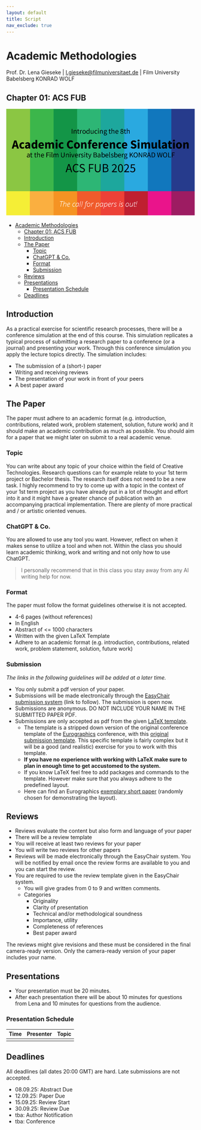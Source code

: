 ```yaml
---
layout: default
title: Script
nav_exclude: true
---
```


# Academic Methodologies

Prof. Dr. Lena Gieseke \| l.gieseke@filmuniversitaet.de \| Film University Babelsberg KONRAD WOLF

## Chapter 01: ACS FUB

![acsfub](../02_scripts/img/conference/acsfub.png)


* [Academic Methodologies](#academic-methodologies)
    * [Chapter 01: ACS FUB](#chapter-01-acs-fub)
    * [Introduction](#introduction)
    * [The Paper](#the-paper)
        * [Topic](#topic)
        * [ChatGPT \& Co.](#chatgpt--co)
        * [Format](#format)
        * [Submission](#submission)
    * [Reviews](#reviews)
    * [Presentations](#presentations)
        * [Presentation Schedule](#presentation-schedule)
    * [Deadlines](#deadlines)

## Introduction

As a practical exercise for scientific research processes, there will be a conference simulation at the end of this course. This simulation replicates a typical process of submitting a research paper to a conference (or a journal) and presenting your work. Through this conference simulation you apply the lecture topics directly. The simulation includes:

* The submission of a (short-) paper
* Writing and receiving reviews
* The presentation of your work in front of your peers
* A best paper award

## The Paper

The paper must adhere to an academic format (e.g. introduction, contributions, related work, problem statement, solution, future work) and it should make an academic contribution as much as possible. You should aim for a paper that we might later on submit to a real academic venue.

### Topic

You can write about any topic of your choice within the field of Creative Technologies. Research questions can for example relate to your 1st term project or Bachelor thesis. The research itself does not need to be a new task. I highly recommend to try to come up with a topic in the context of your 1st term project as you have already put in a lot of thought and effort into it and it might have a greater chance of publication with an accompanying practical implementation. There are plenty of more practical and / or artistic oriented venues.


### ChatGPT & Co.

You are allowed to use any tool you want. However, reflect on when it makes sense to utilize a tool and when not. Within the class you should learn academic thinking, work and writing and not only how to use ChatGPT.

> I personally recommend that in this class you stay away from any AI writing help for now.

### Format

The paper must follow the format guidelines otherwise it is not accepted.

* 4-6 pages (without references)
* In English
* Abstract of <= 1000 characters
* Written with the given LaTeX Template
* Adhere to an academic format (e.g. introduction, contributions, related work, problem statement, solution, future work)

### Submission

*The links in the following guidelines will be added at a later time.*

* You only submit a pdf version of your paper.
* Submissions will be made electronically through the [EasyChair submission system]() (link to follow). The submission is open now.
* Submissions are anonymous. DO NOT INCLUDE YOUR NAME IN THE SUBMITTED PAPER PDF.
* Submissions are only accepted as pdf from the given [LaTeX template](../01_sessions/01_introduction/acsfubPublStyle_2025.zip).
    * The template is a stripped down version of the original conference template of the [Eurographics](https://eg25.cs.ucl.ac.uk/main/home.html) conference, with this [original submission template](../01_sessions/01_introduction/egPublStyle-EG-full-star-short-edu-tut-posters-2019.zip). This specific template is fairly complex but it will be a good (and realistic) exercise for you to work with this template.
    * **If you have no experience with working with LaTeX make sure to plan in enough time to get accustomed to the system.**
    * If you know LaTeX feel free to add packages and commands to the template. However make sure that you always adhere to the predefined layout. 
    * Here can find an Eurographics [exemplary short paper](https://www.dfki.de/fileadmin/user_upload/import/10356_009-012.pdf) (randomly chosen for demonstrating the layout).


## Reviews

* Reviews evaluate the content but also form and language of your paper
* There will be a review template
* You will receive at least two reviews for your paper
* You will write two reviews for other papers
* Reviews will be made electronically through the EasyChair system. You will be notified by email once the review forms are available to you and you can start the review.
* You are required to use the review template given in the EasyChair system.
    * You will give grades from 0 to 9 and written comments.
    * Categories
        * Originality
        * Clarity of presentation
        * Technical and/or methodological soundness
        * Importance, utility
        * Completeness of references
        * Best paper award

The reviews might give revisions and these must be considered in the final camera-ready version. Only the camera-ready version of your paper includes your name.

## Presentations

* Your presentation must be 20 minutes.
* After each presentation there will be about 10 minutes for questions from Lena and 10 minutes for questions from the audience.

### Presentation Schedule

| Time | Presenter | Topic |
| ---- | --------- | ----- |
|      |           |       |


## Deadlines

All deadlines (all dates 20:00 GMT) are hard. Late submissions are not accepted.

* 08.09.25: Abstract Due
* 12.09.25: Paper Due
* 15.09.25: Review Start
* 30.09.25: Review Due
* tba: Author Notification
* tba: Conference
  

